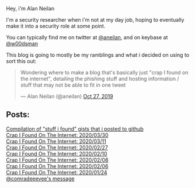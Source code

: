 Hey, i'm Alan Neilan

I'm a security researcher when i'm not at my day job, hoping to eventually make it into a security role at some point.

You can typically find me on twitter at [@aneilan](https://twitter.com/aneilan), and on keybase at [@w00dsman](https://keybase.io/w00dsman)

This blog is going to mostly be my ramblings and what i decided on using to sort this out:

<blockquote class="twitter-tweet" data-lang="en"><p lang="en" dir="ltr">Wondering where to make a blog that's basically just "crap I found on the internet", detailing the phishing stuff and hosting information /  stuff that may not be able to fit in one tweet
</p>&mdash; Alan Neilan (@aneilan) <a href="https://twitter.com/ANeilan/status/1188310492101709825?s=20">Oct 27, 2019</a></blockquote>

<h2>Posts:</h2>
<a href="/compilation-of-gists-2020-04-24">Compilation of "stuff i found" gists that i posted to github</a><br/>
<a href="/crap-i-found-2020-03-30">Crap I Found On The Internet: 2020/03/30</a><br/>
<a href="/crap-i-found-2020-03-11">Crap I Found On The Internet: 2020/03/11</a><br/>
<a href="/crap-i-found-2020-02-27">Crap I Found On The Internet: 2020/02/27</a><br/>
<a href="/crap-i-found-2020-02-10">Crap I Found On The Internet: 2020/02/10</a><br/>
<a href="/crap-i-found-2020-02-08">Crap I Found On The Internet: 2020/02/08</a><br/>
<a href="/crap-i-found-2020-02-06">Crap I Found On The Internet: 2020/02/06</a><br/>
<a href="/crap-i-found-2020-01-24">Crap I Found On The Internet: 2020/01/24</a><br/>
<a href="/eevee">@comradeeevee's message</a>
